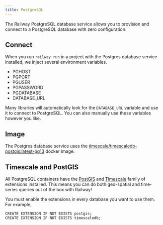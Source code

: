 ```yaml
---
title: PostgreSQL
---
```


The Railway PostgreSQL database service allows you to provision and connect to a
PostgreSQL database with zero configuration.

## Connect

When you run `railway run` in a project with the Postgres database service installed, we inject several environment variables.

- PGHOST
- PGPORT
- PGUSER
- PGPASSWORD
- PGDATABASE
- DATABASE_URL

Many libraries will automatically look for the `DATABASE_URL` variable and use
it to connect to PostgreSQL. You can also manually use these variables however you
like.

## Image

The Postgres database service uses the [timescale/timescaledb-postgis:latest-pg13](https://hub.docker.com/r/timescale/timescaledb) docker image.

## Timescale and PostGIS

All PostgreSQL containers have the [PostGIS](https://postgis.net/install/) and [Timescale](https://www.timescale.com/) family of extensions installed. This means you can do both geo-spatial and time-series queries out of the box with Railway!

You must enable the extensions in every database you want to use them. For example,

```
CREATE EXTENSION IF NOT EXISTS postgis;
CREATE EXTENSION IF NOT EXISTS timescaledb;
```
